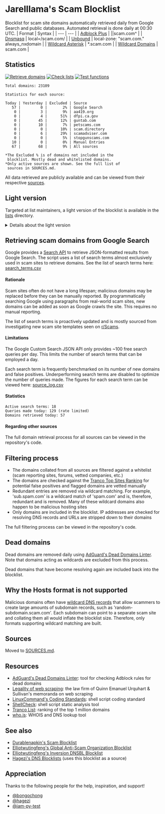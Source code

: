# Jarelllama's Scam Blocklist
Blocklist for scam site domains automatically retrieved daily from Google Search and public databases. Automated retrieval is done daily at 00:30 UTC.
| Format | Syntax |
| --- | --- |
| [Adblock Plus](https://raw.githubusercontent.com/jarelllama/Scam-Blocklist/main/lists/adblock/scams.txt) | \|\|scam.com^ |
| [Dnsmasq](https://raw.githubusercontent.com/jarelllama/Scam-Blocklist/main/lists/dnsmasq/scams.txt) | local=/scam.com/ |
| [Unbound](https://raw.githubusercontent.com/jarelllama/Scam-Blocklist/main/lists/unbound/scams.txt) | local-zone: "scam.com." always_nxdomain |
| [Wildcard Asterisk](https://raw.githubusercontent.com/jarelllama/Scam-Blocklist/main/lists/wildcard_asterisk/scams.txt) | \*.scam.com |
| [Wildcard Domains](https://raw.githubusercontent.com/jarelllama/Scam-Blocklist/main/lists/wildcard_domains/scams.txt) | scam.com |

## Statistics
[![Retrieve domains](https://github.com/jarelllama/Scam-Blocklist/actions/workflows/retrieve.yml/badge.svg)](https://github.com/jarelllama/Scam-Blocklist/actions/workflows/retrieve.yml)
[![Check lists](https://github.com/jarelllama/Scam-Blocklist/actions/workflows/check.yml/badge.svg)](https://github.com/jarelllama/Scam-Blocklist/actions/workflows/check.yml)
[![Test functions](https://github.com/jarelllama/Scam-Blocklist/actions/workflows/test.yml/badge.svg)](https://github.com/jarelllama/Scam-Blocklist/actions/workflows/test.yml)
```
Total domains: 23109

Statistics for each source:

Today | Yesterday | Excluded | Source
   57 |         0 |       2% | Google Search
    0 |         3 |       9% | aa419.org
    0 |         4 |      51% | dfpi.ca.gov
    0 |        45 |      12% | guntab.com
    0 |        10 |       7% | petscams.com
    0 |         0 |      10% | scam.directory
    0 |         6 |      29% | scamadviser.com
    0 |         0 |       5% | stopgunscams.com
   10 |         0 |       0% | Manual Entries
   67 |        68 |       9% | All sources

*The Excluded % is of domains not included in the
 blocklist. Mostly dead and whitelisted domains.
*Only active sources are shown. See the full list of
 sources in SOURCES.md.
```
All data retrieved are publicly available and can be viewed from their respective [sources](https://github.com/jarelllama/Scam-Blocklist/blob/main/SOURCES.md).

## Light version
Targeted at list maintainers, a light version of the blocklist is available in the [lists](https://github.com/jarelllama/Scam-Blocklist/tree/main/lists) directory.

<details>
<summary>Details about the light version</summary>
<ul>
<li>Intended for collated blocklists cautious about size</li>
<li>Does not use sources whose domains cannot be filtered by date added</li>
<li>Only retrieves domains added in the last month by their respective sources (this is not the same as the domain registration date), whereas the full blocklist includes domains added from 2 months back and onwards</li>
<li>! Dead domains that become alive again are not added back to the blocklist (due to limitations in the way the dead domains are recorded)</li>
</ul>
Sources excluded from the light version are marked in SOURCES.md.
<br>
<br>
Total domains: 1988
</details>

## Retrieving scam domains from Google Search
Google provides a [Search API](https://developers.google.com/custom-search/v1/introduction) to retrieve JSON-formatted results from Google Search. The script uses a list of search terms almost exclusively used in scam sites to retrieve domains. See the list of search terms here: [search_terms.csv](https://github.com/jarelllama/Scam-Blocklist/blob/main/config/search_terms.csv)

#### Rationale
Scam sites often do not have a long lifespan; malicious domains may be replaced before they can be manually reported. By programmatically searching Google using paragraphs from real-world scam sites, new domains can be added as soon as Google crawls the site. This requires no manual reporting.

The list of search terms is proactively updated and is mostly sourced from investigating new scam site templates seen on [r/Scams](https://www.reddit.com/r/Scams/).

#### Limitations
The Google Custom Search JSON API only provides ~100 free search queries per day. This limits the number of search terms that can be employed a day.

Each search term is frequently benchmarked on its number of new domains and false positives. Underperforming search terms are disabled to optimize the number of queries made. The figures for each search term can be viewed here: [source_log.csv](https://github.com/jarelllama/Scam-Blocklist/blob/main/config/source_log.csv)

#### Statistics
```
Active search terms: 18
Queries made today: 129 (rate limited)
Domains retrieved today: 57
```

#### Regarding other sources
The full domain retrieval process for all sources can be viewed in the repository's code.

## Filtering process
- The domains collated from all sources are filtered against a whitelist (scam reporting sites, forums, vetted companies, etc.)
- The domains are checked against the [Tranco Top Sites Ranking](https://tranco-list.eu/) for potential false positives and flagged domains are vetted manually
- Redundant entries are removed via wildcard matching. For example, 'sub.spam.com' is a wildcard match of 'spam.com' and is, therefore, redundant and is removed. Many of these wildcard domains also happen to be malicious hosting sites
- Only domains are included in the blocklist. IP addresses are checked for resolving DNS records and URLs are stripped down to their domains

The full filtering process can be viewed in the repository's code.

## Dead domains
Dead domains are removed daily using [AdGuard's Dead Domains Linter](https://github.com/AdguardTeam/DeadDomainsLinter). Note that domains acting as wildcards are excluded from this process.

Dead domains that have become resolving again are included back into the blocklist.

## Why the Hosts format is not supported
Malicious domains often have [wildcard DNS records](https://developers.cloudflare.com/dns/manage-dns-records/reference/wildcard-dns-records/) that allow scammers to create large amounts of subdomain records, such as 'random-subdomain.scam.com'. Each subdomain can point to a separate scam site and collating them all would inflate the blocklist size. Therefore, only formats supporting wildcard matching are built.

## Sources
Moved to [SOURCES.md](https://github.com/jarelllama/Scam-Blocklist/blob/main/SOURCES.md).

## Resources
- [AdGuard's Dead Domains Linter](https://github.com/AdguardTeam/DeadDomainsLinter): tool for checking Adblock rules for dead domains
- [Legality of web scraping](https://www.quinnemanuel.com/the-firm/publications/the-legal-landscape-of-web-scraping/): the law firm of Quinn Emanuel Urquhart & Sullivan's memoranda on web scraping
- [LinuxCommand's Coding Standards](https://linuxcommand.org/lc3_adv_standards.php): shell script coding standard
- [ShellCheck](https://github.com/koalaman/shellcheck): shell script static analysis tool
- [Tranco List](https://tranco-list.eu/): ranking of the top 1 million domains
- [who.is](https://who.is/): WHOIS and DNS lookup tool

## See also
- [Durablenapkin's Scam Blocklist](https://github.com/durablenapkin/scamblocklist)
- [Elliotwutingfeng's Global Anti-Scam Organization Blocklist](https://github.com/elliotwutingfeng/GlobalAntiScamOrg-blocklist)
- [Elliotwutingfeng's Inversion DNSBL Blocklist](https://github.com/elliotwutingfeng/Inversion-DNSBL-Blocklists)
- [Hagezi's DNS Blocklists](https://github.com/hagezi/dns-blocklists) (uses this blocklist as a source)

## Appreciation
Thanks to the following people for the help, inspiration, and support!
- [@bongochong](https://github.com/bongochong)
- [@hagezi](https://github.com/hagezi)
- [@iam-py-test](https://github.com/iam-py-test)
